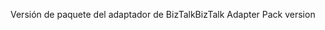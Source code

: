 <span data-ttu-id="d96f2-101">Versión de paquete del adaptador de BizTalk</span><span class="sxs-lookup"><span data-stu-id="d96f2-101">BizTalk Adapter Pack version</span></span>